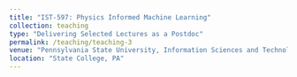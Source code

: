 ```yaml
---
title: "IST-597: Physics Informed Machine Learning"
collection: teaching
type: "Delivering Selected Lectures as a Postdoc"
permalink: /teaching/teaching-3
venue: "Pennsylvania State University, Information Sciences and Technology, Fall 2024"
location: "State College, PA"
---
```


